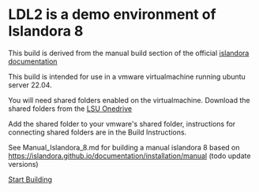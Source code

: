 # LDL2 is a demo environment of Islandora 8 

This build is derived from the manual build section of the official [islandora documentation](https://islandora.github.io/documentation/installation/manual/introduction/)

This build is intended for use in a vmware virtualmachine running ubuntu server 22.04.

You will need shared folders enabled on the virtualmachine. Download the shared folders from the [LSU Onedrive](https://lsumail2.sharepoint.com/:f:/r/sites/Team-LIB-WebDev/Shared%20Documents/LDL/LDL-2/islandora8_Build_Instructions/shared_vmware_files_for_building/real_shared?csf=1&web=1&e=0fvyiQ)

Add the shared folder to your vmware's shared folder, instructions for connecting shared folders are in the Build Instructions.

See Manual_Islandora_8.md for building a manual islandora 8 based on https://islandora.github.io/documentation/installation/manual (todo update versions)

[Start Building](https://github.com/lsulibraries/ldl2basic_build/blob/fedoraless-group-utsc/Manual_Islandora8_Build.md)
